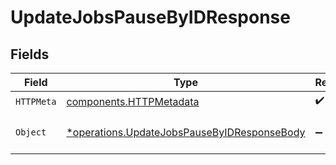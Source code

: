 # UpdateJobsPauseByIDResponse


## Fields

| Field                                                                                                     | Type                                                                                                      | Required                                                                                                  | Description                                                                                               |
| --------------------------------------------------------------------------------------------------------- | --------------------------------------------------------------------------------------------------------- | --------------------------------------------------------------------------------------------------------- | --------------------------------------------------------------------------------------------------------- |
| `HTTPMeta`                                                                                                | [components.HTTPMetadata](../../models/components/httpmetadata.md)                                        | :heavy_check_mark:                                                                                        | N/A                                                                                                       |
| `Object`                                                                                                  | [*operations.UpdateJobsPauseByIDResponseBody](../../models/operations/updatejobspausebyidresponsebody.md) | :heavy_minus_sign:                                                                                        | a list of JobState objects                                                                                |